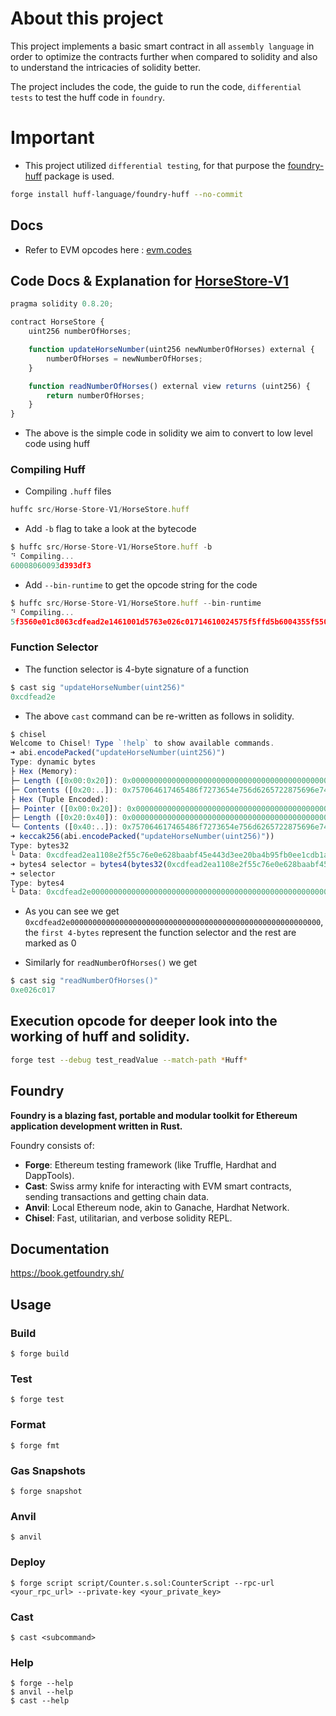 # About this project

This project implements a basic smart contract in all `assembly language` in order to optimize the contracts further when compared to solidity and also to understand the intricacies of solidity better.

The project includes the code, the guide to run the code, `differential tests` to test the huff code in `foundry`.

# Important

- This project utilized `differential testing`, for that purpose the [foundry-huff](https://github.com/huff-language/foundry-huff) package is used.

```bash
forge install huff-language/foundry-huff --no-commit
```

## Docs

- Refer to EVM opcodes here : [evm.codes](https://www.evm.codes/)

## Code Docs & Explanation for [HorseStore-V1](./src/Horse-Store-V1/HorseStore.sol)

```javascript
pragma solidity 0.8.20;

contract HorseStore {
    uint256 numberOfHorses;

    function updateHorseNumber(uint256 newNumberOfHorses) external {
        numberOfHorses = newNumberOfHorses;
    }

    function readNumberOfHorses() external view returns (uint256) {
        return numberOfHorses;
    }
}
```

- The above is the simple code in solidity we aim to convert to low level code using huff

### Compiling Huff

- Compiling `.huff` files

```javascript
huffc src/Horse-Store-V1/HorseStore.huff
```

- Add `-b` flag to take a look at the bytecode

```javascript
$ huffc src/Horse-Store-V1/HorseStore.huff -b
⠙ Compiling...
60008060093d393df3
```

- Add `--bin-runtime` to get the opcode string for the code

```javascript
$ huffc src/Horse-Store-V1/HorseStore.huff --bin-runtime
⠙ Compiling...
5f3560e01c8063cdfead2e1461001d5763e026c01714610024575f5ffd5b6004355f55005b
```

### Function Selector

- The function selector is 4-byte signature of a function

```javascript
$ cast sig "updateHorseNumber(uint256)"
0xcdfead2e
```

- The above `cast` command can be re-written as follows in solidity.

```javascript
$ chisel
Welcome to Chisel! Type `!help` to show available commands.
➜ abi.encodePacked("updateHorseNumber(uint256)")
Type: dynamic bytes
├ Hex (Memory):
├─ Length ([0x00:0x20]): 0x000000000000000000000000000000000000000000000000000000000000001a
├─ Contents ([0x20:..]): 0x757064617465486f7273654e756d6265722875696e7432353629000000000000
├ Hex (Tuple Encoded):
├─ Pointer ([0x00:0x20]): 0x0000000000000000000000000000000000000000000000000000000000000020
├─ Length ([0x20:0x40]): 0x000000000000000000000000000000000000000000000000000000000000001a
└─ Contents ([0x40:..]): 0x757064617465486f7273654e756d6265722875696e7432353629000000000000
➜ keccak256(abi.encodePacked("updateHorseNumber(uint256)"))
Type: bytes32
└ Data: 0xcdfead2ea1108e2f55c76e0e628baabf45e443d3ee20ba4b95fb0ee1cdb1a69a
➜ bytes4 selector = bytes4(bytes32(0xcdfead2ea1108e2f55c76e0e628baabf45e443d3ee20ba4b95fb0ee1cdb1a69a))
➜ selector
Type: bytes4
└ Data: 0xcdfead2e00000000000000000000000000000000000000000000000000000000
```

- As you can see we get `0xcdfead2e00000000000000000000000000000000000000000000000000000000`, the `first 4-bytes` represent the function selector and the rest are marked as 0

- Similarly for `readNumberOfHorses()` we get

```javascript
$ cast sig "readNumberOfHorses()"
0xe026c017
```

## Execution opcode for deeper look into the working of huff and solidity.
```bash
forge test --debug test_readValue --match-path *Huff*
```

## Foundry

**Foundry is a blazing fast, portable and modular toolkit for Ethereum application development written in Rust.**

Foundry consists of:

- **Forge**: Ethereum testing framework (like Truffle, Hardhat and DappTools).
- **Cast**: Swiss army knife for interacting with EVM smart contracts, sending transactions and getting chain data.
- **Anvil**: Local Ethereum node, akin to Ganache, Hardhat Network.
- **Chisel**: Fast, utilitarian, and verbose solidity REPL.

## Documentation

https://book.getfoundry.sh/

## Usage

### Build

```shell
$ forge build
```

### Test

```shell
$ forge test
```

### Format

```shell
$ forge fmt
```

### Gas Snapshots

```shell
$ forge snapshot
```

### Anvil

```shell
$ anvil
```

### Deploy

```shell
$ forge script script/Counter.s.sol:CounterScript --rpc-url <your_rpc_url> --private-key <your_private_key>
```

### Cast

```shell
$ cast <subcommand>
```

### Help

```shell
$ forge --help
$ anvil --help
$ cast --help
```
